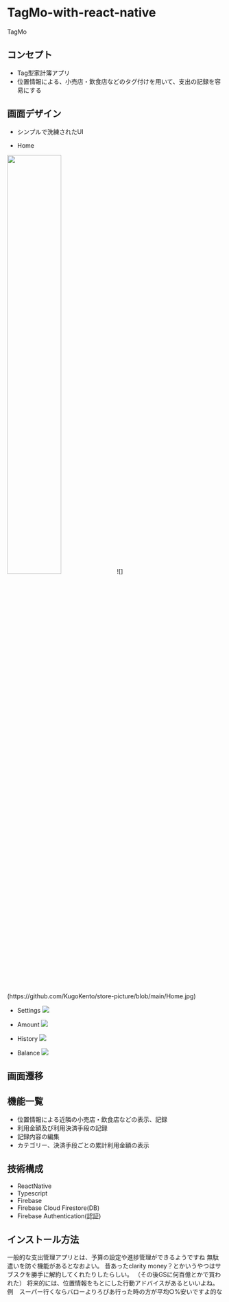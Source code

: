 # TagMo-with-react-native

TagMo

## コンセプト
- Tag型家計簿アプリ
- 位置情報による、小売店・飲食店などのタグ付けを用いて、支出の記録を容易にする

## 画面デザイン
- シンプルで洗練されたUI

- Home
<img src="https://github.com/KugoKento/store-picture/blob/main/Home.jpg" width="50%">
![](https://github.com/KugoKento/store-picture/blob/main/Home.jpg)

- Settings
![](https://github.com/KugoKento/store-picture/blob/main/Settings.jpg)

- Amount
![](https://github.com/KugoKento/store-picture/blob/main/Amount.jpg)

- History
![](https://github.com/KugoKento/store-picture/blob/main/History.jpg)

- Balance
![](https://github.com/KugoKento/store-picture/blob/main/Balance.jpg)

## 画面遷移

## 機能一覧
- 位置情報による近隣の小売店・飲食店などの表示、記録
- 利用金額及び利用決済手段の記録
- 記録内容の編集
- カテゴリー、決済手段ごとの累計利用金額の表示

## 技術構成
- ReactNative
- Typescript
- Firebase
 - Firebase Cloud Firestore(DB)
 - Firebase Authentication(認証)

## インストール方法

一般的な支出管理アプリとは、予算の設定や進捗管理ができるようですね
無駄遣いを防ぐ機能があるとなおよい。
昔あったclarity money？とかいうやつはサブスクを勝手に解約してくれたりしたらしい。
（その後GSに何百億とかで買われた）
将来的には、位置情報をもとにした行動アドバイスがあるといいよね。
例　スーパー行くならバローよりろぴあ行った時の方が平均○%安いですよ的な